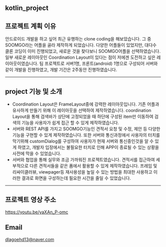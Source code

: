 ## kotlin_project

## 프로젝트 계획 이유
안드로이드 개발을 하고 싶어 최근 유행하는 clone coding을 해보았습니다. 그 중 SOOMGO라는 어플을 골라 제작하게 되었습니다. 다양한 어플들이 있었지만, 대다수 클론 코딩이 이미 진행되었고, 새로운 것을 찾다보니 SOOMGO어플을 선택하였습니다. 일부 새로운 레이아웃인 Coordination Layout이 있다는 점이 저에겐 도전하고 싶은 레이아웃이였습니다. 
팀 프로젝트로 서버1명, 프론트(android) 1명으로 구성되어 서버와 같이 개발을 진행하였고, 개발 기간은 2주동안 진행하였습니다. 

------
## project 기능 및 소개
* Coordination Layout은 FrameLayout중에 강력한 레이아웃입니다. 기존 어플과 유사하게 만들기 위해 이 레이아웃을 선택하여 제작하였습니다. coordination Layout을 통해 검색바가 상단에 고정되었을 때  하단에 구성된 item만 이동하여 검색의 기능을 사용자가 쉽게 접근 할 수 있게 제작하였습니다. 
* 서버와 REST API를 가지고 SOOMGO기능인 견적서 요청 및 수정, 제안 등 다양한 기능을 구현할 수 있게 제작하였습니다. 또한 서버와 통신과정에서 사용자의 터치를 막기위해 customDialog를 구성하여 사용자가 현재 서버와 통신중인것을 알 수 있게 하였고, 개발자 입장에서는 불필요한 터치로 인해 APP이 종료될 수 있는 상황을 사전에 막을 수 있었습니다.
* 서버와 협업을 통해 실무와 조금 가까워진 프로젝트였습니다. 견적서를 접근하여 세부적으로 다른 견적서들을 같은 폼에서 활용할 수 있게 제작하였습니다. 프레임 및 리싸이클러뷰, viewpager등 재사용성을 높일 수 있는 방법을 최대한 사용하고 이러한 결과로 화면을 구성하는데 필요한 시간을 줄일 수 있었습니다.

------
## 프로젝트 영상 주소
https://youtu.be/yaXAn_P-omc

## Email
dlagoehd13@naver.com
